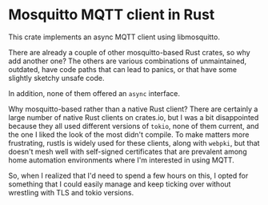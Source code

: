 # Mosquitto MQTT client in Rust

This crate implements an async MQTT client using libmosquitto.

There are already a couple of other mosquitto-based Rust crates, so why add
another one?  The others are various combinations of unmaintained, outdated,
have code paths that can lead to panics, or that have some slightly sketchy
unsafe code.

In addition, none of them offered an `async` interface.

Why mosquitto-based rather than a native Rust client?  There are certainly a
large number of native Rust clients on crates.io, but I was a bit disappointed
because they all used different versions of `tokio`, none of them current, and
the one I liked the look of the most didn't compile.  To make matters more
frustrating, rustls is widely used for these clients, along with `webpki`, but
that doesn't mesh well with self-signed certificates that are prevalent among
home automation environments where I'm interested in using MQTT.

So, when I realized that I'd need to spend a few hours on this, I opted for
something that I could easily manage and keep ticking over without wrestling
with TLS and tokio versions.
